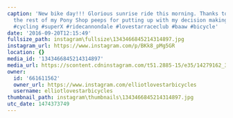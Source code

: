 ```yaml
---
caption: 'New bike day!!! Glorious sunrise ride this morning. Thanks to @ponylou and
  the rest of my Pony Shop peeps for putting up with my decision making process  #newbikeday
  #cycling #superX #ridecannondale #lovestarraceclub #baaw #bicycle'
date: '2016-09-20T12:15:49'
fullsize_path: instagram\fullsize\1343466845214314897.jpg
instagram_url: https://www.instagram.com/p/BKk8_pMg5GR
location: {}
media_id: '1343466845214314897'
media_url: https://scontent.cdninstagram.com/t51.2885-15/e35/14279162_354266644904536_907134179_n.jpg?ig_cache_key=MTM0MzQ2Njg0NTIxNDMxNDg5Nw%3D%3D.2
owner:
  id: '661611562'
  owner_url: https://www.instagram.com/elliotlovestarbicycles
  username: elliotlovestarbicycles
thumbnail_path: instagram\thumbnails\1343466845214314897.jpg
utc_date: 1474373749
---
```

